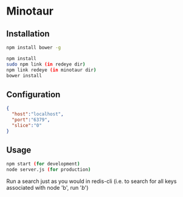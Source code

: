 Minotaur
========

Installation
------------

```bash
npm install bower -g

npm install
sudo npm link (in redeye dir)
npm link redeye (in minotaur dir)
bower install
```

Configuration
-------------

```json
{
  "host":"localhost",
  "port":"6379",
  "slice":"0"
}
```

Usage
-----

```bash
npm start (for development)
node server.js (for production)
```

Run a search just as you would in redis-cli (i.e. to search for all keys associated with node 'b', run '*b*')